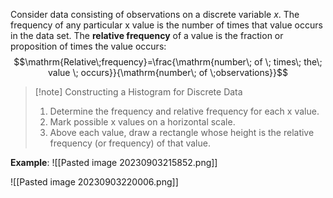 Consider data consisting of observations on a discrete variable *x*. 
The frequency of any particular x value is the number of times that value occurs in the data set.
The **relative frequency** of a value is the fraction or proposition of times the value occurs:
$$\mathrm{Relative\;frequency}=\frac{\mathrm{number\; of \; times\; the\; value \; occurs}}{\mathrm{number\; of \;observations}}$$

>[!note] Constructing a Histogram for Discrete Data
>1. Determine the frequency and relative frequency for each x value.
>2. Mark possible x values on a horizontal scale.
>3. Above each value, draw a rectangle whose height is the relative frequency (or frequency) of that value.

**Example**:
![[Pasted image 20230903215852.png]]

![[Pasted image 20230903220006.png]]
